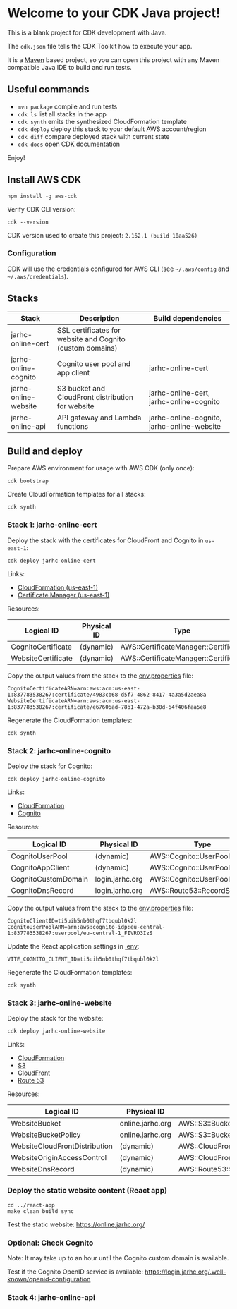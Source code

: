 # Welcome to your CDK Java project!

This is a blank project for CDK development with Java.

The `cdk.json` file tells the CDK Toolkit how to execute your app.

It is a [Maven](https://maven.apache.org/) based project, so you can open this project with any Maven compatible Java IDE to build and run tests.

## Useful commands

* `mvn package`     compile and run tests
* `cdk ls`          list all stacks in the app
* `cdk synth`       emits the synthesized CloudFormation template
* `cdk deploy`      deploy this stack to your default AWS account/region
* `cdk diff`        compare deployed stack with current state
* `cdk docs`        open CDK documentation

Enjoy!

## Install AWS CDK

```shell
npm install -g aws-cdk
```

Verify CDK CLI version:

```shell
cdk --version
```

CDK version used to create this project: `2.162.1 (build 10aa526)`

### Configuration

CDK will use the credentials configured for AWS CLI (see `~/.aws/config` and `~/.aws/credentials`).

## Stacks

| Stack                | Description                                               | Build dependencies                         |
|----------------------|-----------------------------------------------------------|--------------------------------------------|
| jarhc-online-cert    | SSL certificates for website and Cognito (custom domains) |                                            |
| jarhc-online-cognito | Cognito user pool and app client                          | jarhc-online-cert                          |
| jarhc-online-website | S3 bucket and CloudFront distribution for website         | jarhc-online-cert, jarhc-online-cognito    |
| jarhc-online-api     | API gateway and Lambda functions                          | jarhc-online-cognito, jarhc-online-website |

## Build and deploy

Prepare AWS environment for usage with AWS CDK (only once):

```shell
cdk bootstrap
```

Create CloudFormation templates for all stacks:

```shell
cdk synth
```

### Stack 1: jarhc-online-cert

Deploy the stack with the certificates for CloudFront and Cognito in `us-east-1`:

```shell
cdk deploy jarhc-online-cert
```

Links:

* [CloudFormation (us-east-1)](https://us-east-1.console.aws.amazon.com/cloudformation/home?region=us-east-1)
* [Certificate Manager (us-east-1)](https://us-east-1.console.aws.amazon.com/acm/home?region=us-east-1)

Resources:

| Logical ID         | Physical ID | Type                                 |
|--------------------|-------------|--------------------------------------|
| CognitoCertificate | (dynamic)   | AWS::CertificateManager::Certificate |
| WebsiteCertificate | (dynamic)   | AWS::CertificateManager::Certificate |

Copy the output values from the stack to the [env.properties](env.properties) file:

```properties
CognitoCertificateARN=arn:aws:acm:us-east-1:837783538267:certificate/4983cb68-d5f7-4862-8417-4a3a5d2aea8a
WebsiteCertificateARN=arn:aws:acm:us-east-1:837783538267:certificate/e67606ad-78b1-472a-b30d-64f406faa5e8
```

Regenerate the CloudFormation templates:

```shell
cdk synth
```

### Stack 2: jarhc-online-cognito

Deploy the stack for Cognito:

```shell
cdk deploy jarhc-online-cognito
```

Links:

* [CloudFormation](https://eu-central-1.console.aws.amazon.com/cloudformation/home?region=eu-central-1)
* [Cognito](https://eu-central-1.console.aws.amazon.com/cognito/v2/idp/user-pools?region=eu-central-1)

Resources:

| Logical ID          | Physical ID     | Type                         |
|---------------------|-----------------|------------------------------|
| CognitoUserPool     | (dynamic)       | AWS::Cognito::UserPool       |
| CognitoAppClient    | (dynamic)       | AWS::Cognito::UserPoolClient |
| CognitoCustomDomain | login.jarhc.org | AWS::Cognito::UserPoolDomain |
| CognitoDnsRecord    | login.jarhc.org | AWS::Route53::RecordSet      |

Copy the output values from the stack to the [env.properties](env.properties) file:

```properties
CognitoClientID=ti5uih5nb0thqf7tbqubl0k2l
CognitoUserPoolARN=arn:aws:cognito-idp:eu-central-1:837783538267:userpool/eu-central-1_FIVRD3IzS
```

Update the React application settings in [.env](../react-app/.env):

```properties
VITE_COGNITO_CLIENT_ID=ti5uih5nb0thqf7tbqubl0k2l
```

Regenerate the CloudFormation templates:

```shell
cdk synth
```

### Stack 3: jarhc-online-website

Deploy the stack for the website:

```shell
cdk deploy jarhc-online-website
```

Links:

* [CloudFormation](https://eu-central-1.console.aws.amazon.com/cloudformation/home?region=eu-central-1)
* [S3](https://eu-central-1.console.aws.amazon.com/s3/buckets?region=eu-central-1)
* [CloudFront](https://us-east-1.console.aws.amazon.com/cloudfront/v4/home?region=eu-central-1)
* [Route 53](https://us-east-1.console.aws.amazon.com/route53/v2/hostedzones?region=eu-central-1)

Resources:

| Logical ID                    | Physical ID      | Type                                 |
|-------------------------------|------------------|--------------------------------------|
| WebsiteBucket                 | online.jarhc.org | AWS::S3::Bucket                      |
| WebsiteBucketPolicy           | online.jarhc.org | AWS::S3::BucketPolicy                |
| WebsiteCloudFrontDistribution | (dynamic)        | AWS::CloudFront::Distribution        |
| WebsiteOriginAccessControl    | (dynamic)        | AWS::CloudFront::OriginAccessControl |
| WebsiteDnsRecord              | (dynamic)        | AWS::Route53::RecordSetGroup         |

### Deploy the static website content (React app)

```shell
cd ../react-app
make clean build sync
```

Test the static website: https://online.jarhc.org/

### Optional: Check Cognito

Note: It may take up to an hour until the Cognito custom domain is available.

Test if the Cognito OpenID service is available: https://login.jarhc.org/.well-known/openid-configuration

### Stack 4: jarhc-online-api

